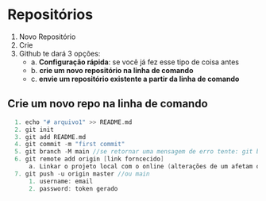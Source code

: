 # Repositórios
1. Novo Repositório
2. Crie
3. Github te dará 3 opções:
    - a. **Configuração rápida**: se você já fez esse tipo de coisa antes
    - b. **crie um novo repositório na linha de comando**
    - c. **envie um repositório existente a partir da linha de comando**

## Crie um novo repo na linha de comando
```c
  1. echo "# arquivo1" >> README.md
  2. git init
  3. git add README.md
  4. git commit -m "first commit"
  5. git branch -M main //se retornar uma mensagem de erro tente: git branch -M master
  6. git remote add origin [link forncecido]
      a. Linkar o projeto local com o online (alterações de um afetam o outro)
  7. git push -u origin master //ou main
      1. username: email
      2. password: token gerado
```